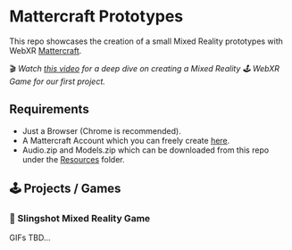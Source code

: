 # Mattercraft Prototypes
This repo showcases the creation of a small Mixed Reality prototypes with WebXR [Mattercraft](https://zap.works/mattercraft/https://zap.works/mattercraft).

🎬 _Watch [this video](https://youtu.be) for a deep dive on creating a Mixed Reality 🕹️ WebXR Game for our first project._

## Requirements
- Just a Browser (Chrome is recommended).
- A Mattercraft Account which you can freely create [here](https://bit.ly/3VSmruD).
- Audio.zip and Models.zip which can be downloaded from this repo under the [Resources](../../tree/master/Resources) folder.

## 🕹️ Projects / Games

### 🎯 Slingshot Mixed Reality Game

GIFs TBD...
